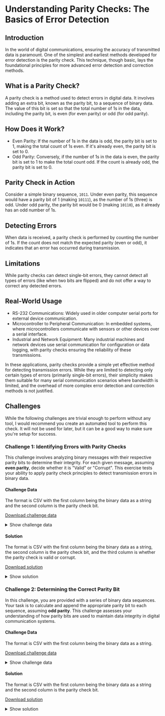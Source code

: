 # Understanding Parity Checks: The Basics of Error Detection

## Introduction

In the world of digital communications, ensuring the accuracy of transmitted data is paramount. One of the simplest and earliest methods developed for error detection is the parity check. This technique, though basic, lays the foundational principles for more advanced error detection and correction methods.

## What is a Parity Check?

A parity check is a method used to detect errors in digital data. It involves adding an extra bit, known as the parity bit, to a sequence of binary data. The value of this bit is set so that the total number of 1s in the data, including the parity bit, is even (for even parity) or odd (for odd parity).

## How Does it Work?

- Even Parity: If the number of 1s in the data is odd, the parity bit is set to 1, making the total count of 1s even. If it's already even, the parity bit is set to 0.
- Odd Parity: Conversely, if the number of 1s in the data is even, the parity bit is set to 1 to make the total count odd. If the count is already odd, the parity bit is set to 0.

## Parity Check in Action

Consider a simple binary sequence, `1011`. Under even parity, this sequence would have a parity bit of 1 (making `10111`), as the number of 1s (three) is odd. Under odd parity, the parity bit would be 0 (making `10110`), as it already has an odd number of 1s.

## Detecting Errors

When data is received, a parity check is performed by counting the number of 1s. If the count does not match the expected parity (even or odd), it indicates that an error has occurred during transmission.

## Limitations

While parity checks can detect single-bit errors, they cannot detect all types of errors (like when two bits are flipped) and do not offer a way to correct any detected errors.

## Real-World Usage

- RS-232 Communications: Widely used in older computer serial ports for external device communication.
- Microcontroller to Peripheral Communication: In embedded systems, where microcontrollers communicate with sensors or other devices over a serial interface.
- Industrial and Network Equipment: Many industrial machines and network devices use serial communication for configuration or data logging, with parity checks ensuring the reliability of these transmissions.

In these applications, parity checks provide a simple yet effective method for detecting transmission errors. While they are limited to detecting only certain types of errors (primarily single-bit errors), their simplicity makes them suitable for many serial communication scenarios where bandwidth is limited, and the overhead of more complex error detection and correction methods is not justified.

## Challenges

While the following challenges are trivial enough to perform without any tool, I would recommend you create an automated tool to perform this check. It will not be used for later, but it can be a good way to make sure you're setup for success.

### Challenge 1: Identifying Errors with Parity Checks

This challenge involves analyzing binary messages with their respective parity bits to determine their integrity. For each given message, assuming **even parity**, decide whether it is "Valid" or "Corrupt". This exercise tests your ability to apply parity check principles to detect transmission errors in binary data.

#### Challenge Data

The format is CSV with the first column being the binary data as a string and the second column is the parity check bit.

[Download challenge data](./parity-challenge-1.csv)

<details markdown="block">
    <summary>Show challenge data</summary>

  ```csv
  data,parity_bit
  00111010,0
  10011010,0
  00100000,1
  00100100,1
  01111010,0
  00101000,0
  01000100,1
  10101101,1
  01001110,0
  01101011,1
  00010001,1
  11101000,0
  11110011,0
  01100101,1
  11011010,0
  00000101,1
  00110001,0
  01001010,1
  11001010,0
  01111111,1
  00110110,1
  10100001,0
  10000000,1
  01001101,1
  01001011,1
  00100100,0
  00111000,0
  10011000,0
  11111000,1
  00011001,1
  01001000,0
  01001010,1
  ```

</details>

#### Solution

The format is CSV with the first column being the binary data as a string, the second column is the parity check bit, and the third column is whether the parity check is valid or corrupt.

[Download solution](./parity-solution-1.csv)

<details markdown="block">
  <summary>Show solution</summary>

  ```csv
  data,parity_bit,validity
  00111010,0,Valid
  10011010,0,Valid
  00100000,1,Valid
  00100100,1,Corrupt
  01111010,0,Corrupt
  00101000,0,Valid
  01000100,1,Corrupt
  10101101,1,Valid
  01001110,0,Valid
  01101011,1,Valid
  00010001,1,Corrupt
  11101000,0,Valid
  11110011,0,Valid
  01100101,1,Corrupt
  11011010,0,Corrupt
  00000101,1,Corrupt
  00110001,0,Corrupt
  01001010,1,Valid
  11001010,0,Valid
  01111111,1,Valid
  00110110,1,Corrupt
  10100001,0,Corrupt
  10000000,1,Valid
  01001101,1,Corrupt
  01001011,1,Corrupt
  00100100,0,Valid
  00111000,0,Corrupt
  10011000,0,Corrupt
  11111000,1,Valid
  00011001,1,Valid
  01001000,0,Valid
  01001010,1,Valid
  ```

</details>

### Challenge 2: Determining the Correct Parity Bit

In this challenge, you are provided with a series of binary data sequences. Your task is to calculate and append the appropriate parity bit to each sequence, assuming **odd parity**. This challenge assesses your understanding of how parity bits are used to maintain data integrity in digital communication systems.

#### Challenge Data

The format is CSV with the first column being the binary data as a string.

[Download challenge data](./parity-challenge-2.csv)

<details markdown="block">
    <summary>Show challenge data</summary>

  ```csv
  data
  00011110
  11110100
  01101110
  00000010
  10001111
  00010011
  01110011
  00101111
  11000000
  10010100
  11101010
  10110110
  11011101
  11001110
  10011101
  01001010
  11000010
  10001000
  11010111
  10001110
  00010101
  00010101
  01000111
  01100010
  10010011
  00100010
  01011101
  10101110
  10110111
  11011010
  10101010
  10100010
  ```

</details>

#### Solution

The format is CSV with the first column being the binary data as a string and the second column is the parity check bit.

[Download solution](./parity-solution-2.csv)

<details markdown="block">
  <summary>Show solution</summary>

  ```csv
  data,parity_bit
  00011110,1
  11110100,0
  01101110,0
  00000010,0
  10001111,0
  00010011,0
  01110011,0
  00101111,0
  11000000,1
  10010100,0
  11101010,0
  10110110,0
  11011101,1
  11001110,0
  10011101,0
  01001010,0
  11000010,0
  10001000,1
  11010111,1
  10001110,1
  00010101,0
  00010101,0
  01000111,1
  01100010,0
  10010011,1
  00100010,1
  01011101,0
  10101110,0
  10110111,1
  11011010,0
  10101010,1
  10100010,0
  ```

</details>
